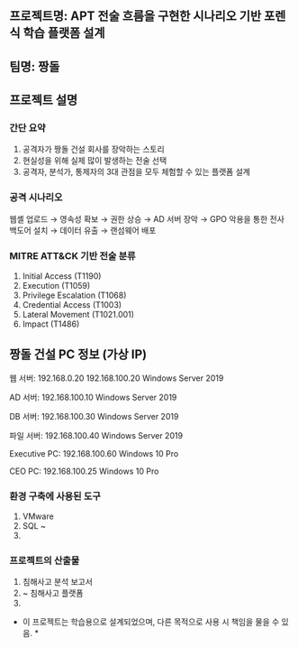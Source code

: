 ## 프로젝트명: APT 전술 흐름을 구현한 시나리오 기반 포렌식 학습 플랫폼 설계
## 팀명: 짱돌
## 프로젝트 설명
### 간단 요약
1. 공격자가 짱돌 건설 회사를 장악하는 스토리
2. 현실성을 위해 실제 많이 발생하는 전술 선택
3. 공격자, 분석가, 통제자의 3대 관점을 모두 체험할 수 있는 플랫폼 설계

### 공격 시나리오
웹셸 업로드 → 영속성 확보 → 권한 상승 → AD 서버 장악 → GPO 악용을 통한 전사 백도어 설치 → 데이터 유출 → 랜섬웨어 배포

### MITRE ATT&CK 기반 전술 분류
1. Initial Access (T1190)
2. Execution (T1059)
3. Privilege Escalation (T1068)
4. Credential Access (T1003)
5. Lateral Movement (T1021.001)
6. Impact (T1486)

## 짱돌 건설 PC 정보 (가상 IP)
웹 서버:      	192.168.0.20
              192.168.100.20	  Windows Server 2019	   
              
AD 서버:	      192.168.100.10	  Windows Server 2019	  

DB 서버:	      192.168.100.30	  Windows Server 2019	   

파일 서버:	    192.168.100.40	  Windows Server 2019	   

Executive PC:	192.168.100.60	  Windows 10 Pro	       

CEO PC:	      192.168.100.25	  Windows 10 Pro	      

### 환경 구축에 사용된 도구
1. VMware
2. SQL ~
3. 

### 프로젝트의 산출물
1. 침해사고 분석 보고서
2.  ~ 침해사고 플랫폼
3.  


* 이 프로젝트는 학습용으로 설계되었으며, 다른 목적으로 사용 시 책임을 물을 수 있음. *
